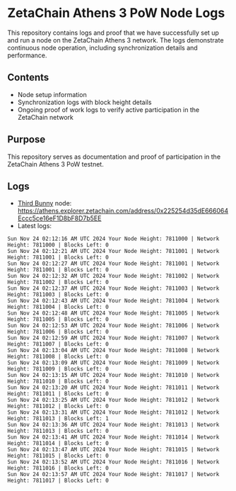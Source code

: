 # ZetaChain Athens 3 PoW Node Logs
This repository contains logs and proof that we have successfully set up and run a node on the ZetaChain Athens 3 network. The logs demonstrate continuous node operation, including synchronization details and performance.

## Contents
- Node setup information
- Synchronization logs with block height details
- Ongoing proof of work logs to verify active participation in the ZetaChain network

## Purpose
This repository serves as documentation and proof of participation in the ZetaChain Athens 3 PoW testnet.

## Logs

- [Third Bunny](https://thirdbunny.xyz/) node: https://athens.explorer.zetachain.com/address/0x225254d35dE666064Eccc5ce16eF1D8bF8D7b5EE
- Latest logs:
```
Sun Nov 24 02:12:16 AM UTC 2024 Your Node Height: 7811000 | Network Height: 7811000 | Blocks Left: 0
Sun Nov 24 02:12:21 AM UTC 2024 Your Node Height: 7811001 | Network Height: 7811001 | Blocks Left: 0
Sun Nov 24 02:12:27 AM UTC 2024 Your Node Height: 7811001 | Network Height: 7811001 | Blocks Left: 0
Sun Nov 24 02:12:32 AM UTC 2024 Your Node Height: 7811002 | Network Height: 7811002 | Blocks Left: 0
Sun Nov 24 02:12:37 AM UTC 2024 Your Node Height: 7811003 | Network Height: 7811003 | Blocks Left: 0
Sun Nov 24 02:12:43 AM UTC 2024 Your Node Height: 7811004 | Network Height: 7811004 | Blocks Left: 0
Sun Nov 24 02:12:48 AM UTC 2024 Your Node Height: 7811005 | Network Height: 7811005 | Blocks Left: 0
Sun Nov 24 02:12:53 AM UTC 2024 Your Node Height: 7811006 | Network Height: 7811006 | Blocks Left: 0
Sun Nov 24 02:12:59 AM UTC 2024 Your Node Height: 7811007 | Network Height: 7811007 | Blocks Left: 0
Sun Nov 24 02:13:04 AM UTC 2024 Your Node Height: 7811008 | Network Height: 7811008 | Blocks Left: 0
Sun Nov 24 02:13:09 AM UTC 2024 Your Node Height: 7811009 | Network Height: 7811009 | Blocks Left: 0
Sun Nov 24 02:13:15 AM UTC 2024 Your Node Height: 7811010 | Network Height: 7811010 | Blocks Left: 0
Sun Nov 24 02:13:20 AM UTC 2024 Your Node Height: 7811011 | Network Height: 7811011 | Blocks Left: 0
Sun Nov 24 02:13:25 AM UTC 2024 Your Node Height: 7811012 | Network Height: 7811012 | Blocks Left: 0
Sun Nov 24 02:13:31 AM UTC 2024 Your Node Height: 7811012 | Network Height: 7811013 | Blocks Left: 1
Sun Nov 24 02:13:36 AM UTC 2024 Your Node Height: 7811013 | Network Height: 7811013 | Blocks Left: 0
Sun Nov 24 02:13:41 AM UTC 2024 Your Node Height: 7811014 | Network Height: 7811014 | Blocks Left: 0
Sun Nov 24 02:13:47 AM UTC 2024 Your Node Height: 7811015 | Network Height: 7811015 | Blocks Left: 0
Sun Nov 24 02:13:52 AM UTC 2024 Your Node Height: 7811016 | Network Height: 7811016 | Blocks Left: 0
Sun Nov 24 02:13:57 AM UTC 2024 Your Node Height: 7811017 | Network Height: 7811017 | Blocks Left: 0
```
